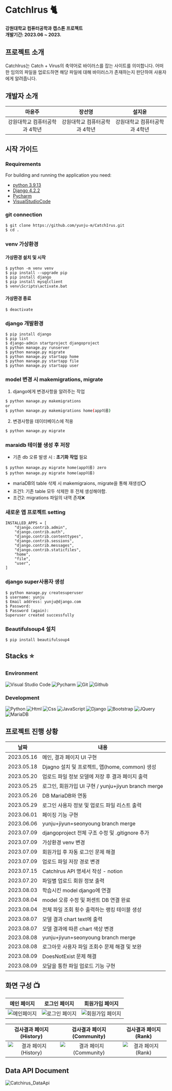 # CatchIrus 🐈
**강원대학교 컴퓨터공학과 캡스톤 프로젝트** <br/>
**개발기간: 2023.06 ~ 2023.**

## 프로젝트 소개

CatchIrus는 Catch + Virus의 축약어로 바이러스를 잡는 사이트를 의미합니다. 
어떠한 임의의 파일을 업로드하면 해당 파일에 대해 바이러스가 존재하는지 판단하여 사용자에게 알려줍니다. 

## 개발자 소개
| 마윤주 | 장선영 | 설지윤 |
| :----: | :----: | :----: |
| 강원대학교 컴퓨터공학과 4학년 | 강원대학교 컴퓨터공학과 4학년 | 강원대학교 컴퓨터공학과 4학년 |

## 시작 가이드

### Requirements

For building and running the application you need:

- [python 3.9.13](https://www.python.org/downloads/)
- [Django 4.2.2](https://docs.djangoproject.com/ko/4.2/intro/install/)
- [Pycharm](https://www.jetbrains.com/ko-kr/pycharm/download/#section=windows)
- [VisualStudioCode](https://code.visualstudio.com/download)

### git connection

```bash
$ git clone https://github.com/yunju-m/CatchIrus.git
$ cd .
```

### venv 가상환경

#### 가상환경 설치 및 시작

```
$ python -m venv venv
$ pip install --upgrade pip
$ pip install django
$ pip install mysqlclient
$ venv\Scripts\activate.bat
```

#### 가상환경 종료

```
$ deactivate
```

### django 개발환경

```
$ pip install django
$ pip list
$ django-admin startproject djangoproject
$ python manage.py runserver
$ python manage.py migrate
$ python manage.py startapp home
$ python manage.py startapp file
$ python manage.py startapp user
```
### model 변경 시 makemigrations, migrate

1. django에게 변경사항을 알려주는 작업

```bash
$ python manage.py makemigrations
or
$ python manage.py makemigrations home(app이름)
```

2. 변경사항을 데이터베이스에 적용

```bash
$ python manage.py migrate
```

 ### maraidb 테이블 생성 후 저장
 - 기존 db 오류 발생 시 : **초기화 작업** 필요
```shell
$ python manage.py migrate home(app이름) zero
$ python manage.py migrate home(app이름)
```
- mariaDB의 table 삭제 시 makemigraions, migrate을 통해 재생성⭕
- 조건1: 기존 table 모두 삭제한 후 전체 생성해야함.
- 조건2: migrations 파일의 내역 존재❌

### 새로운 앱 프로젝트 setting

```
INSTALLED_APPS = [
    "django.contrib.admin",
    "django.contrib.auth",
    "django.contrib.contenttypes",
    "django.contrib.sessions",
    "django.contrib.messages",
    "django.contrib.staticfiles",
    "home",
    "file",
    "user",
]
```

### django super사용자 생성
```shell
$ python manage.py createsuperuser
$ username: yunju
$ Email address: yunju@django.com
$ Password:
$ Password (again): 
Superuser created successfully
``` 

### Beautifulsoup4 설치
```shell
$ pip install beautifulsoup4
```


## Stacks ⭐

### Environment

![Visual Studio Code](https://img.shields.io/badge/VisualStudioCode-007ACC?style=for-the-badge&logo=VisualStudioCode&logoColor=white)
![Pycharm](https://img.shields.io/badge/Pycharm-000000?style=for-the-badge&logo=Pycharm&logoColor=white)
![Git](https://img.shields.io/badge/Git-F05032?style=for-the-badge&logo=Git&logoColor=white)
![Github](https://img.shields.io/badge/GitHub-181717?style=for-the-badge&logo=GitHub&logoColor=white)

### Development

![Python](https://img.shields.io/badge/Python-3776AB?style=for-the-badge&logo=Python&logoColor=white)
![Html](https://img.shields.io/badge/Html-E34F26?style=for-the-badge&logo=Html5&logoColor=white)
![Css](https://img.shields.io/badge/Css-1572B6?style=for-the-badge&logo=Css3&logoColor=white)
![JavaScript](https://img.shields.io/badge/JavaScript-F7DF1E?style=for-the-badge&logo=Javascript&logoColor=white)
![Django](https://img.shields.io/badge/Django-092E20?style=for-the-badge&logo=Django&logoColor=white)
![Bootstrap](https://img.shields.io/badge/Bootstrap-7952B3?style=for-the-badge&logo=Bootstrap&logoColor=white)
![JQuery](https://img.shields.io/badge/JQuery-0769AD?style=for-the-badge&logo=jQuery&logoColor=white)
![MariaDB](https://img.shields.io/badge/MariaDB-003545?style=for-the-badge&logo=MariaDB&logoColor=white)

## 프로젝트 진행 상황

| 날짜 |                            내용                             |
| --------- | ----------------------------------------------------------- |
|2023.05.16 | 메인, 결과 페이지 UI 구현 |
|2023.05.18 | Djagno 설치 및 프로젝트, 앱(home, common) 생성 |
|2023.05.20 | 업로드 파일 정보 모델에 저장 후 결과 페이지 출력 |
|2023.05.25 | 로그인, 회원가입 UI 구현 / yunju+jiyun branch merge |
|2023.05.26 | DB MariaDB와 연동 |
|2023.05.29 | 로그인 사용자 정보 및 업로드 파일 리스트 출력 |
|2023.06.01 | 페이징 기능 구현 |
|2023.06.06 | yunju+jiyun+seonyoung branch merge |
|2023.07.09 | djangoproject 전체 구조 수정 및 .gitignore 추가 |
|2023.07.09 | 가상환경 venv 변경 |
|2023.07.09 | 회원가입 후 자동 로그인 문제 해결 |
|2023.07.09 | 업로드 파일 저장 경로 변경 |
|2023.07.15 | CatchIrus API 명세서 작성 - notion |
|2023.07.20 | 파일별 업로드 회원 정보 출력 |
|2023.08.03 | 학습시킨 model django에 연결 |
|2023.08.04 | model 오류 수정 및 퍼센트 DB 연결 완료 |
|2023.08.04 | 전체 파일 조회 횟수 출력하는 랭킹 테이블 생성 |
|2023.08.07 | 모델 결과 chart text에 출력 | 
|2023.08.07 | 모델 결과에 따른 chart 색상 변경 |
|2023.08.08 | yunju+jiyun+seonyoung branch merge |
|2023.08.08 | 로그아웃 사용자 파일 조회수 문제 해결 및 보완 |
|2023.08.09 | DoesNotExist 문제 해결 |
|2023.08.09 | 모달을 통한 파일 업로드 기능 구현 |

## 화면 구성 📺
| 메인 페이지 | 로그인 페이지 | 회원가입 페이지 | 
| :----------: | :----------: | :----------: |
| ![메인페이지](https://github.com/yunju-m/CatchIrus/assets/74498379/f635da81-ff65-4089-80e1-0d1d371af684) | ![로그인 페이지](https://github.com/yunju-m/CatchIrus/assets/74498379/2f7990f0-aa06-42ad-8a19-db9f4dc819ea) | ![회원가입 페이지](https://github.com/yunju-m/CatchIrus/assets/74498379/a4531682-a6bd-4390-9bbb-908a7699e7ec) |

| 검사결과 페이지(History) | 검사결과 페이지(Community) | 검사결과 페이지(Rank) | 
| :-------------: | :--------------: | :---------------: |
| ![결과 페이지(History)](https://github.com/yunju-m/CatchIrus/assets/85944233/fdea3d01-7e4f-4819-9eaf-d6a8aa838bda) | ![결과 페이지(Community)](https://github.com/yunju-m/CatchIrus/assets/85944233/250e2063-04b7-432b-9c3d-fcc15246c8ae) | ![결과 페이지(Rank)](https://github.com/yunju-m/CatchIrus/assets/85944233/7761bfe2-c6ae-43ac-88a7-1ee5b829f8e0) |

## Data API Document 
![Catchirus_DataApi](https://github.com/yunju-m/CatchIrus/assets/74498379/d3bbe99c-6f4a-4715-89a3-b89167ac3e64)
